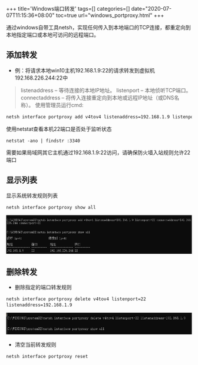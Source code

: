 +++
title='Windows端口转发'
tags=[]
categories=[]
date="2020-07-07T11:15:36+08:00"
toc=true
url="windows_portproxy.html"
+++

通过windows自带工具netsh，实现任何传入到本地端口的TCP连接，都重定向到本地指定端口或本地可访问的远程端口。
<!--more-->

## 添加转发

* 例：将请求本地win10主机192.168.1.9:22的请求转发到虚拟机192.168.226.244:22中
> listenaddress – 等待连接的本地IP地址。
  listenport – 本地侦听TCP端口。
  connectaddress – 将传入连接重定向到本地或远程IP地址（或DNS名称）。
使用管理员运行cmd:
```bash
netsh interface portproxy add v4tov4 listenaddress=192.168.1.9 listenport=22 connectaddress=192.168.226.244 connectport=22
```

使用netstat查看本机22端口是否处于监听状态
```
netstat -ano | findstr :3340
 ```

 需要如果局域网其它主机通过192.168.1.9:22访问，请确保防火墙入站规则允许22端口

## 显示列表

显示系统转发规则列表
```
netsh interface portproxy show all
```
![显示截图](/images/2020/07/20200707113108showall.png)

## 删除转发
* 删除指定的端口转发规则
```
netsh interface portproxy delete v4tov4 listenport=22 listenaddress=192.168.1.9
```
![删除指定截图](/images/2020/07/20200707113108_del_one.png)
* 清空当前转发规则
```
netsh interface portproxy reset
```
